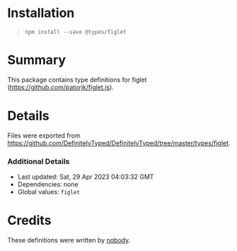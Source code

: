 # Installation
> `npm install --save @types/figlet`

# Summary
This package contains type definitions for figlet (https://github.com/patorjk/figlet.js).

# Details
Files were exported from https://github.com/DefinitelyTyped/DefinitelyTyped/tree/master/types/figlet.

### Additional Details
 * Last updated: Sat, 29 Apr 2023 04:03:32 GMT
 * Dependencies: none
 * Global values: `figlet`

# Credits
These definitions were written by [nobody](https://github.com/DefinitelyTyped).

